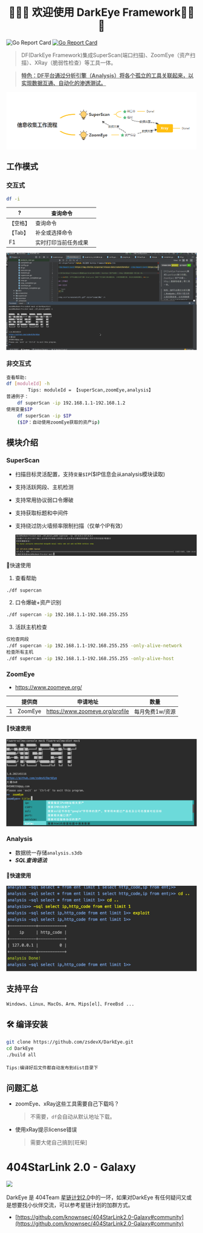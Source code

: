 <h1 align="center">👏👏👏 欢迎使用 DarkEye Framework👏👏👏</h1>

![Go Report Card](https://img.shields.io/github/release-date/zsdevX/DarkEye) [![Go Report Card](https://goreportcard.com/badge/github.com/zsdevX/DarkEye)](https://goreportcard.com/report/github.com/zsdevX/DarkEye)


> DF(DarkEye Framework)集成SuperScan(端口扫描)、ZoomEye（资产扫描）、XRay（脆弱性检查）等工具一体。

> <u>**特色：DF平台通过分析引擎（Analysis）将各个孤立的工具关联起来，以实现数据互通、自动化的渗透测试。**</u> 

<img src="screenshot/overview.png" style="zoom:auto;" align=center />

## 工作模式

### 交互式

```bash
df -i
```

| ?        | 查询命令             |      |
| -------- | -------------------- | ---- |
| 【空格】 | 查询命令             |      |
| 【Tab】  | 补全或选择命令       |      |
| F1       | 实时打印当前任务成果 |      |

<img src="screenshot/dfi.gif" style="zoom:auto;" align=center />

### 非交互式

```bash
查看帮助:
df [moduleId] -h
		Tips: moduleId = 【superScan,zoomEye,analysis】
普通例子：
	df superScan -ip 192.168.1.1-192.168.1.2 
使用变量$IP	
	df superScan -ip $IP 
	($IP：自动使用zoomEye获取的资产ip)
```

## 模块介绍

### SuperScan
- 扫描目标灵活配置，支持`变量$IP`($IP信息会从analysis模块读取)

- 支持活跃网段、主机检测

- 支持常用协议弱口令爆破

- 支持获取标题和中间件

- 支持绕过防火墙频率限制扫描（仅单个IP有效）

  <img src="screenshot/superscan.png" style="zoom:auto;" align=center />

🚀快速使用 

1. 查看帮助
```bash
./df supercan
```
2. 口令爆破+资产识别
```bash
./df supercan -ip 192.168.1.1-192.168.255.255
```
3. 活跃主机检查
```bash
仅检查网段
./df supercan -ip 192.168.1.1-192.168.255.255 -only-alive-network
检查所有主机
./df supercan -ip 192.168.1.1-192.168.255.255 -only-alive-host
```

### ZoomEye
- https://www.zoomeye.org/

|  | 提供商   | 申请地址 | 数量 |
| ----- | --------- | ----------- | ------- |
| 1 | ZoomEye |   https://www.zoomeye.org/profile          |    每月免费1w/资源     |

#### 🚀快速使用

<img src="screenshot/zoomeye.png" style="zoom:auto;" align=center />

### Analysis

* 数据统一存储`analysis.s3db`
* ***SQL查询语法***
#### 🚀快速使用  
<img src="screenshot/analysis.png" style="zoom:auto;" align=center />

## 支持平台

```
Windows、Linux、MacOs、Arm、Mips[el]、FreeBsd ...
```


## 🛠 编译安装

```bash
git clone https://github.com/zsdevX/DarkEye.git
cd DarkEye
./build all

Tips:编译好后文件都自动发布到dist目录下
```

## 问题汇总
* zoomEye、xRay这些工具需要自己下载吗？

  > 不需要，`df`会自动从默认地址下载。 

* 使用xRay提示license错误

  > 需要大佬自己搞到[旺柴]

# 404StarLink 2.0 - Galaxy

![](https://github.com/knownsec/404StarLink-Project/raw/master/logo.png)

DarkEye 是 404Team [星链计划2.0](https://github.com/knownsec/404StarLink2.0-Galaxy)中的一环，如果对DarkEye 有任何疑问又或是想要找小伙伴交流，可以参考星链计划的加群方式。

- [https://github.com/knownsec/404StarLink2.0-Galaxy#community](https://github.com/knownsec/404StarLink2.0-Galaxy#community)


